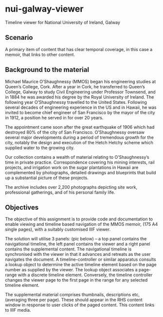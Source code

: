 # nui-galway-viewer
Timeline viewer for National University of Ireland, Galway

## Scenario 
A primary item of content that has clear temporal coverage, in this case a memoir, that links to other content.

## Background to the material

Michael Maurice O’Shaughnessy (MMOS) began his engineering studies at Queen’s College, Cork. After a year in Cork, he transferred to Queen’s College, Galway to study Civil Engineering under Professor Townsend, and in 1884 he was awarded his degree by the Royal University of Ireland. The following year O’Shaughnessy travelled to the United States. Following several decades of engineering experience in the US and in Hawaii, he was invited to become chief engineer of San Francisco by the mayor of the city in 1912, a position he served in for over 20 years.

The appointment came soon after the great earthquake of 1906 which had destroyed 80% of the city of San Francisco. O’Shaughnessy oversaw several major developments during a period of tremendous growth for the city, notably the design and execution of the Hetch Hetchy scheme which supplied water to the growing city.

Our collection contains a wealth of material relating to O’Shaughnessy’s time in private practice. Correspondence covering his mining interests, rail projects, and irrigation work on the sugar plantations in Hawaii are complemented by photographs, detailed drawings and blueprints that build up a substantial picture of these projects.

The archive includes over 2,200 photographs depicting site work, professional gatherings, and of his personal family life.

## Objectives

The objective of this assignment is to provide code and documentation to enable viewing and timeline based navigation of the MMOS memoir, (175 A4 single pages), with a suitably customised IIIF viewer.

The solution will utilise 3 panels: (pic below) – a top panel contains the navigational timeline, the left panel contains the viewer and a right panel contains the supplemental content. The navigational timeline is synchronised with the viewer in that it advances and retreats as the user navigates the document. A timeline-controller or similar apparatus consults a lookup object to determine the active timeline element based on the page number as supplied by the viewer. The lookup object associates a page-range with a discrete timeline element. Conversely, the timeline controller changes the viewer page to the first page in the range for any selected timeline element.

The supplemental material comprises thumbnails, descriptions etc, (averaging three per page). These should appear in the RHS content window in response to user clicks of the paged content. This content links to IIIF media.